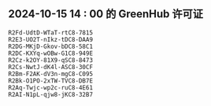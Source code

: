 ## 2024-10-15 14 : 00 的 GreenHub 许可证
```
R2Fd-UdtD-WTaT-rtC8-7815
R2E3-UO2T-nIkz-tDC8-DAA9
R2DG-MKjD-Gkov-bDC8-58C1
R2DC-KXYq-wOBw-G1C8-949E
R2Cz-k2OY-81X9-qSC8-8473
R2Cs-NwtJ-dK4l-ASC8-30CF
R2Bm-F2AK-dV3n-mgC8-C095
R2Bk-O1PO-2xTW-TVC8-DB7E
R2Aq-Twjc-wp2c-ruC8-4E61
R2AI-N1pL-qjw8-jKC8-32B7
```
